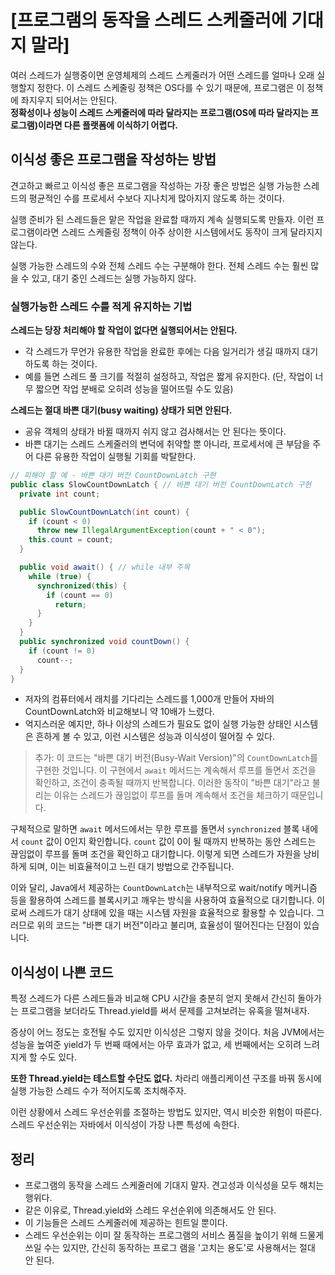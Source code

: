 # [프로그램의 동작을 스레드 스케줄러에 기대지 말라]
여러 스레드가 실행중이면 운영체제의 스레드 스케줄러가 어떤 스레드를 얼마나 오래 실행할지 정한다. 이 스레드 스케줄링 정책은 OS다를 수 있기 때문에, 프로그램은 이 정책에 좌지우지 되어서는 안된다.  
**정확성이나 성능이 스레드 스케줄러에 따라 달라지는 프로그램(OS에 따라 달라지는 프로그램)이라면 다른 플랫폼에 이식하기 어렵다.**

## 이식성 좋은 프로그램을 작성하는 방법
견고하고 빠르고 이식성 좋은 프로그램을 작성하는 가장 좋은 방법은 실행 가능한 스레드의 평균적인 수를 프로세서 수보다 지나치게 많아지지 않도록 하는 것이다.  

실행 준비가 된 스레드들은 맡은 작업을 완료할 때까지 계속 실행되도록 만들자. 이런 프로그램이라면 스레드 스케줄링 정책이 아주 상이한 시스템에서도 동작이 크게 달라지지 않는다.  

실행 가능한 스레드의 수와 전체 스레드 수는 구분해야 한다. 전체 스레드 수는 훨씬 많을 수 있고, 대기 중인 스레드는 실행 가능하지 않다.

### 실행가능한 스레드 수를 적게 유지하는 기법
**스레드는 당장 처리해야 할 작업이 없다면 실행되어서는 안된다.**  
* 각 스레드가 무언가 유용한 작업을 완료한 후에는 다음 일거리가 생길 때까지 대기하도록 하는 것이다.  
* 예를 들면 스레드 풀 크기를 적절히 설정하고, 작업은 짧게 유지한다. (단, 작업이 너무 짧으면 작업 분배로 오히려 성능을 떨어뜨릴 수도 있음)  

**스레드는 절대 바쁜 대기(busy waiting) 상태가 되면 안된다.**  
* 공유 객체의 상태가 바뀔 때까지 쉬지 않고 검사해서는 안 된다는 뜻이다.  
* 바쁜 대기는 스레드 스케줄러의 변덕에 취약할 뿐 아니라, 프로세서에 큰 부담을 주어 다른 유용한 작업이 실행될 기회를 박탈한다.  
```JAVA
// 피해야 할 예 - 바쁜 대기 버전 CountDownLatch 구현
public class SlowCountDownLatch { // 바쁜 대기 버전 CountDownLatch 구현
  private int count;

  public SlowCountDownLatch(int count) {
    if (count < 0)
      throw new IllegalArgumentException(count + " < 0");
    this.count = count;
  }

  public void await() { // while 내부 주목
    while (true) {
      synchronized(this) {
        if (count == 0)
          return;
      }
    }
  }
  public synchronized void countDown() {
    if (count != 0)
      count--;
  }
}
```
* 저자의 컴퓨터에서 래치를 기다리는 스레드를 1,000개 만들어 자바의 CountDownLatch와 비교해보니 약 10배가 느렸다.  
* 억지스러운 예지만, 하나 이상의 스레드가 필요도 없이 실행 가능한 상태인 시스템은 흔하게 볼 수 있고, 이런 시스템은 성능과 이식성이 떨어질 수 있다.  

> 추가:
이 코드는 "바쁜 대기 버전(Busy-Wait Version)"의 `CountDownLatch`를 구현한 것입니다. 이 구현에서 `await` 메서드는 계속해서 루프를 돌면서 조건을 확인하고, 조건이 충족될 때까지 반복합니다. 이러한 동작이 "바쁜 대기"라고 불리는 이유는 스레드가 끊임없이 루프를 돌며 계속해서 조건을 체크하기 때문입니다.  

구체적으로 말하면 `await` 메서드에서는 무한 루프를 돌면서 `synchronized` 블록 내에서 `count` 값이 0인지 확인합니다. `count` 값이 0이 될 때까지 반복하는 동안 스레드는 끊임없이 루프를 돌며 조건을 확인하고 대기합니다. 이렇게 되면 스레드가 자원을 낭비하게 되며, 이는 비효율적이고 느린 대기 방법으로 간주됩니다.  

이와 달리, Java에서 제공하는 `CountDownLatch`는 내부적으로 wait/notify 메커니즘 등을 활용하여 스레드를 블록시키고 깨우는 방식을 사용하여 효율적으로 대기합니다. 이로써 스레드가 대기 상태에 있을 때는 시스템 자원을 효율적으로 활용할 수 있습니다. 그러므로 위의 코드는 "바쁜 대기 버전"이라고 불리며, 효율성이 떨어진다는 단점이 있습니다.  

## 이식성이 나쁜 코드
특정 스레드가 다른 스레드들과 비교해 CPU 시간을 충분히 얻지 못해서 간신히 돌아가는 프로그램을 보더라도 Thread.yield를 써서 문제를 고쳐보려는 유혹을 떨쳐내자.  

증상이 어느 정도는 호전될 수도 있지만 이식성은 그렇지 않을 것이다. 처음 JVM에서는 성능을 높여준 yield가 두 번째 때에서는 아무 효과가 없고, 세 번째에서는 오히려 느려지게 할 수도 있다.  

**또한 Thread.yield는 테스트할 수단도 없다.** 차라리 애플리케이션 구조를 바꿔 동시에 실행 가능한 스레드 수가 적어지도록 조치해주자.  

이런 상황에서 스레드 우선순위를 조절하는 방법도 있지만, 역시 비슷한 위험이 따른다. 스레드 우선순위는 자바에서 이식성이 가장 나쁜 특성에 속한다.

## 정리
* 프로그램의 동작을 스레드 스케줄러에 기대지 말자. 견고성과 이식성을 모두 해치는 행위다.  
* 같은 이유로, Thread.yield와 스레드 우선순위에 의존해서도 안 된다.  
* 이 기능들은 스레드 스케줄러에 제공하는 힌트일 뿐이다.  
* 스레드 우선순위는 이미 잘 동작하는 프로그램의 서비스 품질을 높이기 위해 드물게 쓰일 수는 있지만, 간신히 동작하는 프로그 램을 '고치는 용도'로 사용해서는 절대 안 된다.  